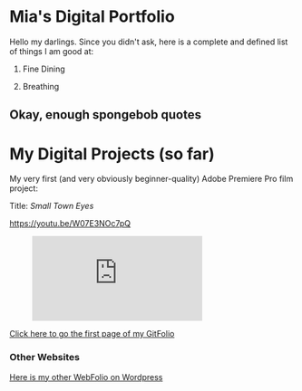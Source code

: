 # Mia's Digital Portfolio

Hello my darlings. Since you didn't ask, here is a complete and defined list of things I am good at:

1. Fine Dining

1. Breathing

## Okay, enough spongebob quotes

# My Digital Projects (so far)

My very first (and very obviously beginner-quality) Adobe Premiere Pro film project:

Title: *Small Town Eyes*

https://youtu.be/W07E3NOc7pQ

<figure class="video_container">
  <iframe src="https://www.youtube.com/embed/W07E3NOc7pQ" frameborder="0" allowfullscreen="true"> </iframe>
</figure>


[Click here to go the first page of my GitFolio](index.md)

### Other Websites

[Here is my other WebFolio on Wordpress](https://sites.psu.edu/mborgiadigportfolio/)
